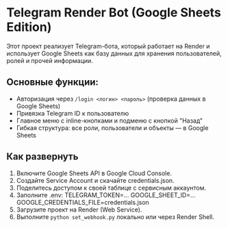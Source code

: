 # Telegram Render Bot (Google Sheets Edition)

Этот проект реализует Telegram-бота, который работает на Render и использует Google Sheets
как базу данных для хранения пользователей, ролей и прочей информации.

## Основные функции:
- Авторизация через `/login <логин> <пароль>` (проверка данных в Google Sheets)
- Привязка Telegram ID к пользователю
- Главное меню с inline-кнопками и подменю с кнопкой "Назад"
- Гибкая структура: все роли, пользователи и объекты — в Google Sheets

## Как развернуть
1. Включите Google Sheets API в Google Cloud Console.
2. Создайте Service Account и скачайте credentials.json.
3. Поделитесь доступом к своей таблице с сервисным аккаунтом.
4. Заполните .env:
    TELEGRAM_TOKEN=...
    GOOGLE_SHEET_ID=...
    GOOGLE_CREDENTIALS_FILE=credentials.json
5. Загрузите проект на Render (Web Service).
6. Выполните `python set_webhook.py` локально или через Render Shell.
